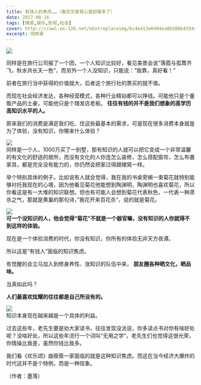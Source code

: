 ```yaml
---
title: 有钱人的焦虑……（看完文章我心里舒服多了）
date: 2017-08-16
tags: [情感,娱乐,影视,社会]
cover: http://crawl.ws.126.net/nbotreplaceimg/bc4e413e0404ea8b386b4334d5ba150d/6e08aa2f2bbdad116d79169b98f5f30b.jpg
excerpt: 同样是
---
```

![](http://crawl.ws.126.net/nbotreplaceimg/bc4e413e0404ea8b386b4334d5ba150d/6e08aa2f2bbdad116d79169b98f5f30b.jpg)  

同样是在旅行公司报了一个团，一个人知识比较好，看见美景会说“落霞与孤鹜齐飞，秋水共长天一色”，而另外一个人没知识，只能说：“我靠，真好看！”

前者在旅行当中获得的价值就大，后者这个旅行社的票买的就不值。

而现在社会经济发达，各种经营模式，各种行业精钻都可以挣钱。可能他只是个量贩产品的土豪，可能他只是个理发店老板。
**往往有钱的并不是我们想象的高学历高知识水平的人。**

原来我们的消费是满足我们吃、住这些最基本的需求，可是现在很多消费本身就是为了体验，没有知识，你哪来什么体验？

![](http://crawl.ws.126.net/nbotreplaceimg/d750efec789e0ae40cef6e34bd6e8997/8a6c8c6c29d3d78dc226975a51f345c2.jpg)  
同样是一个人，1000万买了一别墅，那有知识的人就可以把它变成一个非常温馨的有文化的舒适的居所，而没有文化的人你连怎么装修，怎么搭配窗帘，怎么布置家具，都是完全没有能力的，你仍然会把家过得跟猪窝一样。  

举个特别具体的例子。比如说有人就会觉得，我在我的书桌旁搁一束菊花就特别能够衬托我现在的心境，因为他看见菊花他能想到陶渊明，陶渊明也喜欢菊花，所以你看这是有一大堆的知识联想。但也有可能人会想到菊花代表秋色，一代表一种肃杀之气，那就是黄巢的那句诗，”我花开来百花杀“，说的就是菊花。

![](http://crawl.ws.126.net/nbotreplaceimg/49dc115816087eac67b3eab55e507b87/764d332c289e5b3b29b9e5bf72132e19.jpg)  
**可一个没知识的人，他会觉得“菊花”不就是一个器官嘛，没有知识的人你就得不到这样的体验。**  

现在是一个体验消费的时代，你没有知识，你所有的体验无非天方夜谭。

所以这是“有钱人”面临的知识焦虑。

有觉醒的会立马加入到修身养性、涨知识的队伍中来， **朋友圈各种晒文化，晒品味。**

当真如此吗？

**人们最喜欢炫耀的往往都是自己所没有的。**

![](http://crawl.ws.126.net/nbotreplaceimg/49dc115816087eac67b3eab55e507b87/7f067a2ff5f5d400d35d96af2bd42837.jpg)  
知识本身现在越来越是一个具体的利益。  

过去这些年，老先生要是劝大家读书，往往发现没法说，你多读点书对你有啥好处呢？没啥好处，所以这些年流行一个词叫“无用之学”，老先生们也觉得这很光荣，你情操比我差，虽然你钱比我多。

我们看《欢乐颂》曲筱筱一家面临的就是这种知识焦虑。而这在当今经济大爆炸的时代这并不是个特例，而是一种现象。

（作者：墨落）

